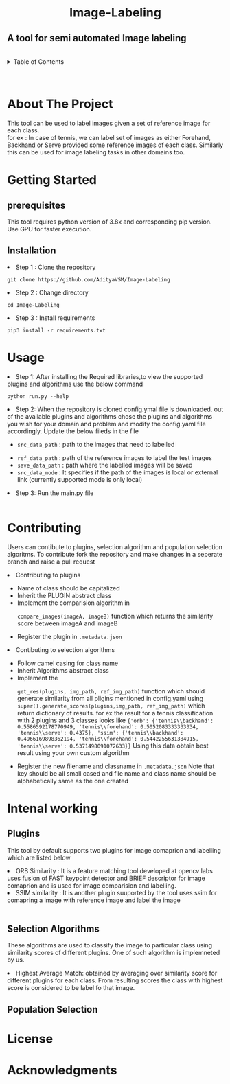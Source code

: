 <h1><center> Image-Labeling</center></h1>

<h2>A tool for semi automated Image labeling</h2>
<br> 

<details>
  <summary>Table of Contents</summary>
  <ol>
    <li><a href="#about-the-project">About The Project</a></li>
    <li>
      <a href="#getting-started">Getting Started</a>
      <ul>
        <li><a href="#prerequisites">Prerequisites</a></li>
        <li><a href="#installation">Installation</a></li>
      </ul>
    </li>
    <li><a href="#usage">Usage</a></li>
    <li><a href="#contributing">Contributing</a></li>
    <li>
        <a href="#intenal-working">Intenal working</a>
        <ul>
            <li><a href="#plugins">Plugins</a></li>
            <li><a href="#selection-algorithms">Selection Algorithms</a></li>
            <li><a href="#population-selection">Population Selection</a></li>
        </ul>
    </li>
    <li><a href="#license">License</a></li>
    <li><a href="#acknowledgments">Acknowledgments</a></li>
  </ol>
</details>
<br><br>

# About The Project
This tool can be used to label images given a set of reference image for each class. <br>
for ex : In case of tennis, we can label set of images as either Forehand, Backhand or Serve provided some reference images of each class.
Similarly this can be used for image labeling tasks in other domains too.

# Getting Started

## prerequisites
This tool requires python version of 3.8x and corresponding pip version. Use GPU for faster execution.
## Installation
<li>Step 1 : Clone the repository

`git clone https://github.com/AdityaVSM/Image-Labeling` </li>

<li>Step 2 : Change directory

`cd Image-Labeling` </li>

<li>Step 3 : Install requirements 

`pip3 install -r requirements.txt`</li>

# Usage
<li>Step 1: After installing the Required libraries,to view the supported plugins and algorithms use the below command 

`python run.py --help`


<li>Step 2: When the repository is cloned config.ymal file is downloaded.
out of the available plugins and algorithms chose the plugins and algorithms you wish for your domain and problem and modify the config.yaml file accordingly. Update the below fileds in the file
<ul>
    <li> 

`src_data_path` : path to the images that need to labelled</li>
    <li>
    `ref_data_path` : path of the reference images to label the test images </li>
    <li>
    `save_data_path` : path where the labelled images will be saved
    </li>
    <li>
    `src_data_mode` : It specifies if the path of the images is local or external link (currently supported mode is only local)
    </li>
</ul>
<li> Step 3: Run the main.py file</li>

<br>

# Contributing
Users can contibute to plugins, selection algorithm and population selection algoritms.
To contribute fork the repository and make changes in a seperate branch and raise a pull request

<li>Contributing to plugins</li>
<ul>
    <li>Name of class should be capitalized</li>
    <li>Inherit the PLUGIN abstract class</li>
    <li>Implement the comparision algorithm in
    
`compare_images(imageA, imageB)` function       which     returns the similarity score between      imageA and imageB</li>
    <li>Register the plugin in `.metadata.json`</li>
</ul>

<li> Contibuting to selection algorithms</li>
<ul>
    <li>Follow camel casing for class name</li>
    <li>Inherit Algorithms abstract class</li>
    <li>Implement the 

`get_res(plugins, img_path, ref_img_path)` function which should generate similarity from all pligins mentioned in config.yaml using `super().generate_scores(plugins,img_path, ref_img_path)` which return dictionary of results.
for ex the result for a tennis classification with 2 plugins and 3 classes looks like `{'orb': {'tennis\\backhand': 0.5586592178770949, 'tennis\\forehand': 0.5052083333333334, 'tennis\\serve': 0.4375}, 'ssim': {'tennis\\backhand': 0.4966169898362194, 'tennis\\forehand': 0.5442255631384915, 'tennis\\serve': 0.5371498091072633}}` Using this data obtain best result using your own custom algorithm</li>
    <li>Register the new filename and classname in 
`.metadata.json` Note that key should be all small cased and file name and class name should be alphabetically same as the one created</li>

</ul>


# Intenal working

## Plugins
This tool by default supports two plugins for image comaprion and labelling which are listed below

<li>ORB Similarity : It is a feature matching tool developed at opencv labs uses fusion of FAST keypoint detector and BRIEF descriptor for image comaprion and is used for image comparision and labelling.</li>

<li>SSIM similarity : It is another plugin suuported by the tool uses ssim for comapring a image with reference image and label the image</li>
<br>

## Selection Algorithms

These algorithms are used to classify the image to particular class using similarity scores of different plugins. One of such algorithm is implemneted by us.

<li>Highest Average Match: obtained by averaging over similarity score for different plugins for each class. From resulting scores the class with highest score is considered to be label fo that image.

<br>

## Population Selection

# License

# Acknowledgments



